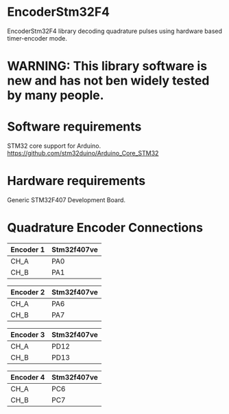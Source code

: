 # EncoderStm32F4
EncoderStm32F4 library decoding quadrature pulses using hardware based timer-encoder mode.

# WARNING: This library software is new and has not ben widely tested by many people.
# Software requirements
STM32 core support for Arduino. https://github.com/stm32duino/Arduino_Core_STM32
# Hardware requirements
Generic STM32F407 Development Board.
# Quadrature Encoder Connections

| Encoder 1  | Stm32f407ve |                     
| ------------- | ------------- |
| CH_A  | PA0  |
| CH_B  | PA1  |

| Encoder 2  | Stm32f407ve |
| ------------- | ------------- |            
| CH_A  | PA6  |
| CH_B  | PA7  |

| Encoder 3 | Stm32f407ve |                     
| ------------- | ------------- |
| CH_A  | PD12  |
| CH_B  | PD13  |

| Encoder 4  | Stm32f407ve |
| ------------- | ------------- |            
| CH_A  | PC6  |
| CH_B  | PC7  |
